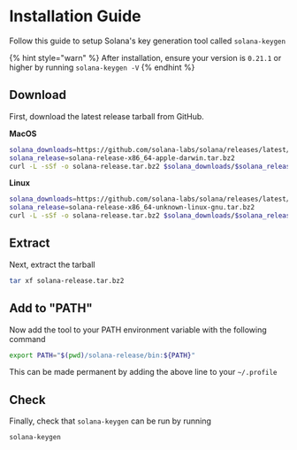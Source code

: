 # Installation Guide
Follow this guide to setup Solana's key generation tool called `solana-keygen`

{% hint style="warn" %}
After installation, ensure your version is `0.21.1` or higher by running `solana-keygen -V`
{% endhint %}

## Download
First, download the latest release tarball from GitHub.

**MacOS**
```bash
solana_downloads=https://github.com/solana-labs/solana/releases/latest/download
solana_release=solana-release-x86_64-apple-darwin.tar.bz2
curl -L -sSf -o solana-release.tar.bz2 $solana_downloads/$solana_release
```

**Linux**
```bash
solana_downloads=https://github.com/solana-labs/solana/releases/latest/download
solana_release=solana-release-x86_64-unknown-linux-gnu.tar.bz2
curl -L -sSf -o solana-release.tar.bz2 $solana_downloads/$solana_release
```

## Extract
Next, extract the tarball
```bash
tar xf solana-release.tar.bz2
```

## Add to "PATH"
Now add the tool to your PATH environment variable with the following command
```bash
export PATH="$(pwd)/solana-release/bin:${PATH}"
```

This can be made permanent by adding the above line to your `~/.profile`

## Check
Finally, check that `solana-keygen` can be run by running
```bash
solana-keygen
```
